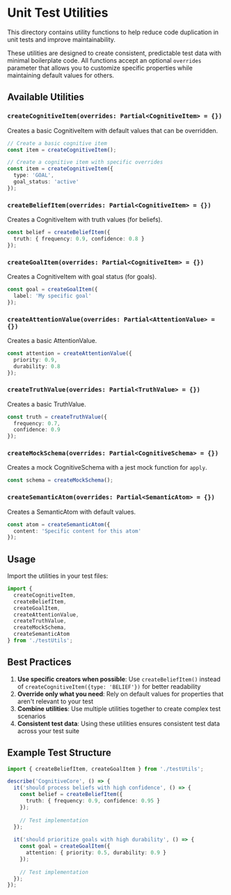 # Unit Test Utilities

This directory contains utility functions to help reduce code duplication in unit tests and improve maintainability.

These utilities are designed to create consistent, predictable test data with minimal boilerplate code. All functions accept an optional `overrides` parameter that allows you to customize specific properties while maintaining default values for others.

## Available Utilities

### `createCognitiveItem(overrides: Partial<CognitiveItem> = {})`

Creates a basic CognitiveItem with default values that can be overridden.

```typescript
// Create a basic cognitive item
const item = createCognitiveItem();

// Create a cognitive item with specific overrides
const item = createCognitiveItem({
  type: 'GOAL',
  goal_status: 'active'
});
```

### `createBeliefItem(overrides: Partial<CognitiveItem> = {})`

Creates a CognitiveItem with truth values (for beliefs).

```typescript
const belief = createBeliefItem({
  truth: { frequency: 0.9, confidence: 0.8 }
});
```

### `createGoalItem(overrides: Partial<CognitiveItem> = {})`

Creates a CognitiveItem with goal status (for goals).

```typescript
const goal = createGoalItem({
  label: 'My specific goal'
});
```

### `createAttentionValue(overrides: Partial<AttentionValue> = {})`

Creates a basic AttentionValue.

```typescript
const attention = createAttentionValue({
  priority: 0.9,
  durability: 0.8
});
```

### `createTruthValue(overrides: Partial<TruthValue> = {})`

Creates a basic TruthValue.

```typescript
const truth = createTruthValue({
  frequency: 0.7,
  confidence: 0.9
});
```

### `createMockSchema(overrides: Partial<CognitiveSchema> = {})`

Creates a mock CognitiveSchema with a jest mock function for `apply`.

```typescript
const schema = createMockSchema();
```

### `createSemanticAtom(overrides: Partial<SemanticAtom> = {})`

Creates a SemanticAtom with default values.

```typescript
const atom = createSemanticAtom({
  content: 'Specific content for this atom'
});
```

## Usage

Import the utilities in your test files:

```typescript
import { 
  createCognitiveItem, 
  createBeliefItem, 
  createGoalItem,
  createAttentionValue,
  createTruthValue,
  createMockSchema,
  createSemanticAtom
} from './testUtils';
```

## Best Practices

1. **Use specific creators when possible**: Use `createBeliefItem()` instead of `createCognitiveItem({type: 'BELIEF'})` for better readability
2. **Override only what you need**: Rely on default values for properties that aren't relevant to your test
3. **Combine utilities**: Use multiple utilities together to create complex test scenarios
4. **Consistent test data**: Using these utilities ensures consistent test data across your test suite

## Example Test Structure

```typescript
import { createBeliefItem, createGoalItem } from './testUtils';

describe('CognitiveCore', () => {
  it('should process beliefs with high confidence', () => {
    const belief = createBeliefItem({
      truth: { frequency: 0.9, confidence: 0.95 }
    });
    
    // Test implementation
  });
  
  it('should prioritize goals with high durability', () => {
    const goal = createGoalItem({
      attention: { priority: 0.5, durability: 0.9 }
    });
    
    // Test implementation
  });
});
```